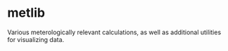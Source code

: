 # metlib
Various meterologically relevant calculations, as well as additional utilities for visualizing data.
